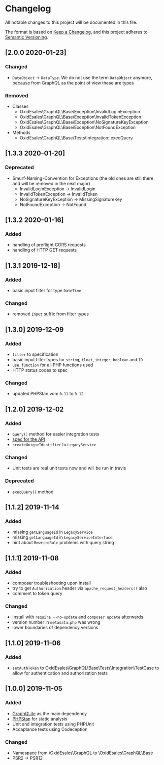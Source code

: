 # Changelog
All notable changes to this project will be documented in this file.

The format is based on [Keep a Changelog](https://keepachangelog.com/en/1.0.0/),
and this project adheres to [Semantic Versioning](https://semver.org/spec/v2.0.0.html).

## [2.0.0 2020-01-23]

### Changed
- `DataObject` -> `DataType`. We do not use the term `DataObject` anymore, because from GraphQL as the point of view these are types

### Removed
- Classes
    - OxidEsales\GraphQL\Base\Exception\InvalidLoginException
    - OxidEsales\GraphQL\Base\Exception\InvalidTokenException
    - OxidEsales\GraphQL\Base\Exception\NoSignatureKeyException
    - OxidEsales\GraphQL\Base\Exception\NotFoundException
- Methods
    - OxidEsales\GraphQL\Base\Tests\Integration::execQuery

## [1.3.3 2020-01-20]

### Deprecated
- Smurf-Naming-Convention for Exceptions (the old ones are still there and will be removed in the next major)
    - InvalidLoginException -> InvalidLogin
    - InvalidTokenException -> InvalidToken
    - NoSignatureKeyException -> MissingSignatureKey
    - NotFoundException -> NotFound

## [1.3.2 2020-01-16]

### Added
- handling of preflight CORS requests
- handling of HTTP GET requests

## [1.3.1 2019-12-18]

### Added
- basic input filter for type `DateTime`

### Changed
- removed `Input` suffix from filter types

## [1.3.0] 2019-12-09

### Added
- `filter` to specification
- basic input filter types for `string`, `float`, `integer`, `boolean` and `ID`
- `use function` for all PHP functions used
- HTTP status codes to spec

### Changed
- updated PHPStan vom `0.11` to `0.12`

## [1.2.0] 2019-12-02

### Added
- `query()` method for easier integration tests
- [spec for the API](docs/SPECIFICATION.md)
- `createUniqueIdentifier` to `LegacyService`

### Changed
- Unit tests are real unit tests now and will be run in travis

### Deprecated
- `execQuery()` method

## [1.1.2] 2019-11-14

### Added
- missing `getLanguageId` in `LegacyService`
- missing `getLanguageId` in `LegacyServiceInterface`
- hint about `RewriteRule` problems with query string

## [1.1.1] 2019-11-08

### Added
- composer troubleshooting upon install
- try to get `Authorization` header via `apache_request_headers()` also
- comment to token query

### Changed
- install with `require --no-update` and `composer update` afterwards
- version number in `metadata.php` was wrong
- lower boundaries of dependency versions

## [1.1.0] 2019-11-06

### Added
- `setAuthToken` to OxidEsales\GraphQL\Base\Tests\Integration\TestCase to allow for
  authentication and authorization tests

## [1.0.0] 2019-11-05

### Added
- [GraphQLite](https://github.com/thecodingmachine/graphqlite) as the main dependency
- [PHPStan](https://github.com/phpstan/phpstan) for static analysis
- Unit and integration tests using PHPUnit
- Accaptance tests using Codeception

### Changed
- Namespace from \OxidEsales\GraphQL to \OxidEsales\GraphQL\Base
- PSR2 -> PSR12
